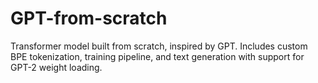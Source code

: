 # GPT-from-scratch
Transformer model built from scratch, inspired by GPT. Includes custom BPE tokenization, training pipeline, and text generation with support for GPT-2 weight loading.

